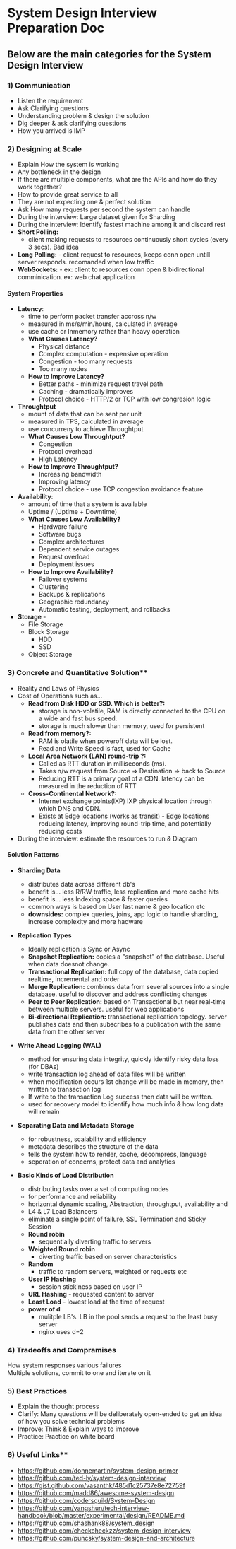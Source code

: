 # System Design Interview Preparation Doc

## Below are the main categories for the System Design Interview

### 1) Communication

- Listen the requirement
- Ask Clarifying questions
- Understanding problem & design the solution</br>
- Dig deeper & ask clarifying questions</br>
- How you arrived is IMP</br>

### 2) Designing at Scale

- Explain How the system is working</br>
- Any bottleneck in the design</br>
- If there are multiple components, what are the APIs and how do they work together?</br>
- How to provide great service to all</br>
- They are not expecting one & perfect solution
- Ask How many requests per second the system can handle
- During the interview: Large dataset given for Sharding</br>
- During the interview: Identify fastest machine among it and discard rest</br>
- **Short Polling:** 
  - client making requests to resources continuously short cycles (every 3 secs). Bad idea
- **Long Polling:** - client request to resources, keeps conn open untill server responds. recomanded when low traffic
- **WebSockets:** - ex: client to resources conn open & bidirectional comminication. ex: web chat application

#### System Properties

- **Latency**:
  - time to perform packet transfer accross n/w
  - measured in ms/s/min/hours, calculated in average
  - use cache or Inmemory rather than heavy operation
  - **What Causes Latency?** 
    -  Physical distance
    -  Complex computation - expensive operation
    -  Congestion - too many requests
    -  Too many nodes
  - **How to Improve Latency?** 
    -  Better paths - minimize request travel path
    -  Caching - dramatically improves
    -  Protocol choice - HTTP/2 or TCP with low congresion logic
- **Throughtput**
  - mount of data that can be sent per unit
  - measured in TPS, calculated in average
  - use concurreny to achieve Throughtput
  - **What Causes Low Throughtput?** 
    -  Congestion
    -  Protocol overhead
    -  High Latency
  - **How to Improve Throughtput?** 
    -  Increasing bandwidth 
    -  Improving latency
    -  Protocol choice - use TCP congestion avoidance feature
- **Availability**:
  - amount of time that a system is available
  - Uptime / (Uptime + Downtime)
  - **What Causes Low Availability?** 
    -  Hardware failure
    -  Software bugs
    -  Complex architectures
    -  Dependent service outages
    -  Request overload
    -  Deployment issues
  - **How to Improve Availability?** 
    -  Failover systems
    -  Clustering
    -  Backups & replications
    -  Geographic redundancy
    -  Automatic testing, deployment, and rollbacks 
- **Storage** -
  - File Storage
  - Block Storage
    - HDD
    - SSD
  - Object Storage

### 3) Concrete and Quantitative Solution**

- Reality and Laws of Physics</br>
- Cost of Operations such as...</br>
  - **Read from Disk** **HDD or SSD. Which is better?:**
    - storage is non-volatile, RAM is directly connected to the CPU on a wide and fast bus speed.
    - storage is much slower than memory, used for persistent </br>
  - **Read from memory?:**
    - RAM is olatile when poweroff data will be lost.
    - Read and Write Speed is fast, used for Cache
  - **Local Area Network (LAN) round-trip ?:**
    - Called as RTT duration in milliseconds (ms).
    - Takes n/w request from Source => Destination => back to Source
    - Reducing RTT is a primary goal of a CDN. latency can be measured in the reduction of RTT
  - **Cross-Continental Network?:**
    - Internet exchange points(IXP) IXP physical location through which DNS and CDN.
    - Exists at Edge locations (works as transit) - Edge locations reducing latency, improving round-trip time, and potentially reducing costs
- During the interview: estimate the resources to run & Diagram

#### Solution Patterns

- **Sharding Data**</br>
  - distributes data across different db's
  - benefit is... less R/RW traffic, less replication and more cache hits
  - benefit is... less Indexing space & faster queries
  - common ways is based on User last name & geo location etc
  - **downsides:** complex queries, joins, app logic to handle sharding, increase complexity and more hadware
- **Replication Types**</br>
  - Ideally replication is Sync or Async
  - **Snapshot Replication:** copies a "snapshot" of the database. Useful when data doesnot change.
  - **Transactional Replication:** full copy of the database, data copied realtime, incremental and order
  - **Merge Replication:** combines data from several sources into a single database. useful to discover and address conflicting changes
  - **Peer to Peer Replication:** based on Transactional but near real-time between multiple servers. useful for web applications
  - **Bi-directional Replication:** transactional replication topology. server publishes data and then subscribes to a publication with the same data from the other server

- **Write Ahead Logging (WAL)**</br>
  - method for ensuring data integrity, quickly identify risky data loss (for DBAs)
  - write transaction log ahead of data files will be written
  - when modification occurs 1st change will be made in memory, then written to transaction log
  - If write to the transaction Log success then data will be written.
  - used for recovery model to identify how much info & how long data will remain
  
- **Separating Data and Metadata Storage**
  - for robustness, scalability and efficiency
  - metadata describes the structure of the data
  - tells the system how to render, cache, decompress, language
  - seperation of concerns, protect data and analytics

- **Basic Kinds of Load Distribution**
  - distributing tasks over a set of computing nodes
  - for performance and reliability
  - horizontal dynamic scaling, Abstraction, throughtput, availability and
  - L4 & L7 Load Balancers
  - eliminate a single point of failure, SSL Termination and Sticky Session
  - **Round robin** 
    - sequentially diverting traffic to servers
  - **Weighted Round robin** 
    - diverting traffic based on server characteristics
  - **Random** 
    - traffic to random servers, weighted or requests etc
  - **User IP Hashing** 
    - session stickiness based on user IP 
  - **URL Hashing** - requested content to server
  - **Least Load** - lowest load at the time of request
  - **power of d** 
    - mulitple LB's. LB in the pool sends a request to the least busy server
    - nginx uses d=2

### 4) Tradeoffs and Compramises

How system responses various failures</br>
Multiple solutions, commit to one and iterate on it</br>

### 5) Best Practices

- Explain the thought process</br>
- Clarify: Many questions will be deliberately open-ended to get an idea of how you solve technical problems
- Improve: Think & Explain ways to improve</br>
- Practice: Practice on white board

### 6) Useful Links\*\*

- <https://github.com/donnemartin/system-design-primer>
- <https://github.com/ted-ly/system-design-interview>
- <https://gist.github.com/vasanthk/485d1c25737e8e72759f>
- <https://github.com/madd86/awesome-system-design>
- <https://github.com/codersguild/System-Design>
- <https://github.com/yangshun/tech-interview-handbook/blob/master/experimental/design/README.md>
- <https://github.com/shashank88/system_design>
- <https://github.com/checkcheckzz/system-design-interview>
- <https://github.com/puncsky/system-design-and-architecture>
